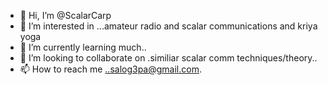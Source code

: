 - 👋 Hi, I’m @ScalarCarp
- 👀 I’m interested in ...amateur radio and scalar communications and kriya yoga
- 🌱 I’m currently learning much..
- 💞️ I’m looking to collaborate on .similiar scalar comm techniques/theory..
- 📫 How to reach me ..salog3pa@gmail.com.

<!---
ScalarCarp/ScalarCarp is a ✨ special ✨ repository because its `README.md` (this file) appears on your GitHub profile.
You can click the Preview link to take a look at your changes.
--->
